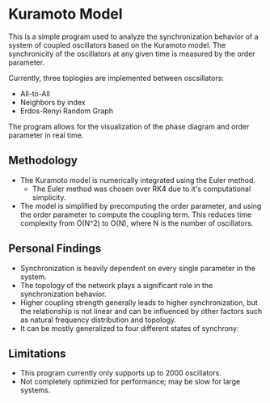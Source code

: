 # Kuramoto Model

This is a simple program used to analyze the synchronization behavior of a system of coupled oscillators based on the Kuramoto model. The synchronicity of the oscillators at any given time is measured by the order parameter.

Currently, three toplogies are implemented between oscsillators:
- All-to-All
- Neighbors by index
- Erdos-Renyi Random Graph

The program allows for the visualization of the phase diagram and order parameter in real time. 

## Methodology
- The Kuramoto model is numerically integrated using the Euler method.
    - The Euler method was chosen over RK4 due to it's computational simplicity.
- The model is simplified by precomputing the order parameter, and using the order parameter to compute the coupling term. This reduces time complexity from O(N^2) to O(N), where N is the number of oscillators.

## Personal Findings
- Synchronization is heavily dependent on every single parameter in the system. 
- The topology of the network plays a significant role in the synchronization behavior.
- Higher coupling strength generally leads to higher synchronization, but the relationship is not linear and can be influenced by other factors such as natural frequency distribution and topology.
- It can be mostly generalized to four different states of synchrony:
   
## Limitations
- This program currently only supports up to 2000 oscillators.
- Not completely optimizied for performance; may be slow for large systems.